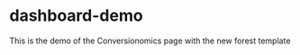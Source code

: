 dashboard-demo
==============

This is the demo of the Conversionomics page with the new forest template

